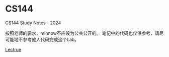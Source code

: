 # CS144
CS144 Study Notes - 2024

按照老师的要求，minnow不应设为公共公开的。
笔记中的代码也仅供参考，请尽可能地不参考他人代码完成这个Lab。

[Lectrue](https://cs144.github.io/)
